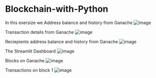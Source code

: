 # Blockchain-with-Python

In this exersize we 
Address balance and history from Ganache
![image](https://user-images.githubusercontent.com/101014324/179577194-827e7ce1-e12e-4a73-9bee-cf34326223e7.png)

Transaction details from Ganache
![image](https://user-images.githubusercontent.com/101014324/179578514-1cc44ecb-8d8e-48a3-b1e5-1b1df87c9dfb.png)

Reciepients address balance and history from Ganache
![image](https://user-images.githubusercontent.com/101014324/179581247-505ff8c8-f460-4161-a14f-be6de6533eaa.png)

The Streamlit Dashboard
![image](https://user-images.githubusercontent.com/101014324/179876076-5a840f5e-9ff2-45cf-b869-3a955f29932f.png)

Blocks on Ganache
![image](https://user-images.githubusercontent.com/101014324/180082344-543887d6-e29d-4ce9-87cf-7d53c667f7ea.png)

Transactions on block 1
![image](https://user-images.githubusercontent.com/101014324/180082616-4a81b620-9709-455d-b6f6-a81c44b5a6d2.png)
